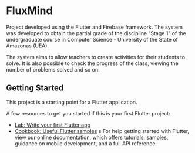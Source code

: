 # FluxMind

Project developed using the Flutter and Firebase framework. The system was developed to obtain the partial grade of the discipline “Stage 1” of the undergraduate course in Computer Science - University of the State of Amazonas (UEA).

The system aims to allow teachers to create activities for their students to solve. It is also possible to check the progress of the class, viewing the number of problems solved and so on.

## Getting Started

This project is a starting point for a Flutter application.

A few resources to get you started if this is your first Flutter project:

- [Lab: Write your first Flutter app](https://flutter.dev/docs/get-started/codelab)
- [Cookbook: Useful Flutter samples](https://flutter.dev/docs/cookbook)
  s
  For help getting started with Flutter, view our
  [online documentation](https://flutter.dev/docs), which offers tutorials,
  samples, guidance on mobile development, and a full API reference.
